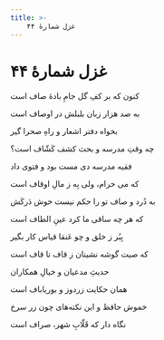 ```yaml
---
title: >-
    غزل شمارهٔ ۴۴
---
```

# غزل شمارهٔ ۴۴

<div class="b" id="bn1"><div class="m1"><p>کنون که بر کفِ گل جامِ بادهٔ صاف است</p></div>
<div class="m2"><p>به صد هزار زبان بلبلش در اوصاف است</p></div></div>
<div class="b" id="bn2"><div class="m1"><p>بخواه دفتر اشعار و راهِ صحرا گیر</p></div>
<div class="m2"><p>چه وقتِ مدرسه و بحث کشف کَشّاف است؟</p></div></div>
<div class="b" id="bn3"><div class="m1"><p>فقیه مدرسه دی مست بود و فتوی داد</p></div>
<div class="m2"><p>که می حرام، ولی بِه ز مالِ اوقاف است</p></div></div>
<div class="b" id="bn4"><div class="m1"><p>به دُرد و صاف تو را حکم نیست خوش دَرکَش</p></div>
<div class="m2"><p>که هر چه ساقی ما کرد عینِ الطاف است</p></div></div>
<div class="b" id="bn5"><div class="m1"><p>بِبُر ز خلق و چو عَنقا قیاس کار بگیر</p></div>
<div class="m2"><p>که صیت گوشه نشینان ز قاف تا قاف است</p></div></div>
<div class="b" id="bn6"><div class="m1"><p>حدیثِ مدعیان و خیالِ همکاران</p></div>
<div class="m2"><p>همان حکایت زردوز و بوریاباف است</p></div></div>
<div class="b" id="bn7"><div class="m1"><p>خموش حافظ و این نکته‌های چون زر سرخ</p></div>
<div class="m2"><p>نگاه دار که قَلّابِ شهر، صراف است</p></div></div>